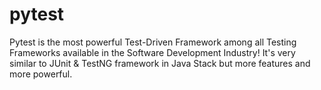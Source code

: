 # pytest
Pytest is the most powerful Test-Driven Framework among all Testing Frameworks available in the Software Development Industry! It's very similar to JUnit & TestNG framework in Java Stack but more features and more powerful.
